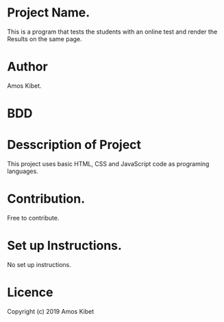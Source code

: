 # Project Name.
This is a program that tests the students with an online test and render the Results on the same page.

# Author
Amos Kibet.

# BDD


# Desscription  of Project
This project uses basic HTML, CSS and JavaScript code as programing languages.

# Contribution.
Free to contribute.

# Set up Instructions.
No set up instructions.

# Licence

Copyright (c) 2019 Amos Kibet

